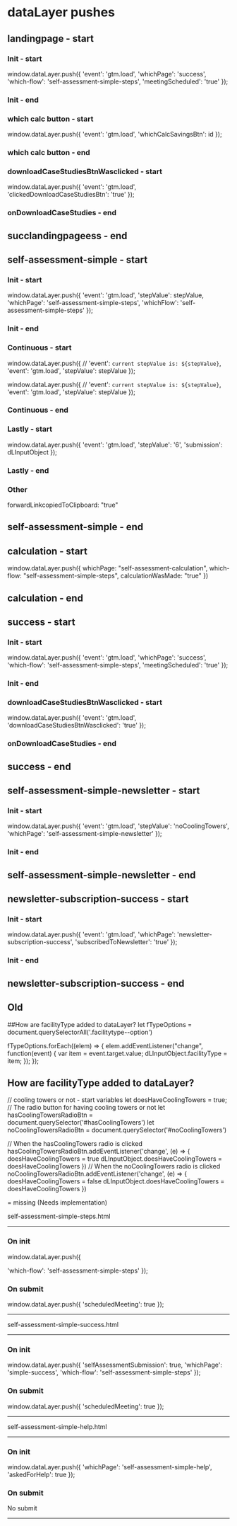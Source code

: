 # dataLayer pushes


## landingpage - start

### Init - start
window.dataLayer.push({
  'event': 'gtm.load',
  'whichPage': 'success',
  'which-flow': 'self-assessment-simple-steps',
  'meetingScheduled': 'true'
});
### Init - end

### which calc button - start
window.dataLayer.push({
  'event': 'gtm.load',
  'whichCalcSavingsBtn': id
});
### which calc button - end

### downloadCaseStudiesBtnWasclicked - start
window.dataLayer.push({
  'event': 'gtm.load',
  'clickedDownloadCaseStudiesBtn': 'true'
});
### onDownloadCaseStudies - end

## succlandingpageess - end





## self-assessment-simple - start

### Init - start
window.dataLayer.push({
  'event': 'gtm.load',
  'stepValue': stepValue,
  'whichPage': 'self-assessment-simple-steps',
  'whichFlow': 'self-assessment-simple-steps'
});
### Init - end


### Continuous - start
<!-- Move forward -->
window.dataLayer.push({
  // 'event': `current stepValue is: ${stepValue}`,
  'event': 'gtm.load',
  'stepValue': stepValue
});

<!-- Move backward -->
window.dataLayer.push({
  // 'event': `current stepValue is: ${stepValue}`,
  'event': 'gtm.load',
  'stepValue': stepValue
});
### Continuous - end


### Lastly - start 
<!-- if stepValue === 5 and if progress button is clicked -->
window.dataLayer.push({
  'event': 'gtm.load',
  'stepValue': '6',
  'submission': dLInputObject
});
### Lastly - end 

### Other
forwardLinkcopiedToClipboard: "true"

## self-assessment-simple - end




## calculation - start
window.dataLayer.push({
  whichPage: "self-assessment-calculation",
  which-flow: "self-assessment-simple-steps",
  calculationWasMade: "true"
})
## calculation - end




## success - start

### Init - start
window.dataLayer.push({
  'event': 'gtm.load',
  'whichPage': 'success',
  'which-flow': 'self-assessment-simple-steps',
  'meetingScheduled': 'true'
});
### Init - end

### downloadCaseStudiesBtnWasclicked - start
window.dataLayer.push({
  'event': 'gtm.load',
  'downloadCaseStudiesBtnWasclicked': 'true'
});
### onDownloadCaseStudies - end

## success - end











## self-assessment-simple-newsletter - start

### Init - start
window.dataLayer.push({
  'event': 'gtm.load',
  'stepValue': 'noCoolingTowers',
  'whichPage': 'self-assessment-simple-newsletter'
});
### Init - end

## self-assessment-simple-newsletter - end




## newsletter-subscription-success - start

### Init - start
window.dataLayer.push({
  'event': 'gtm.load',
  'whichPage': 'newsletter-subscription-success',
  'subscribedToNewsletter': 'true'
});
### Init - end

## newsletter-subscription-success - end












## Old
##How are facilityType added to dataLayer?
let fTypeOptions = document.querySelectorAll('.facilitytype--option')

<!-- line 239 -->
fTypeOptions.forEach((elem) => {
    elem.addEventListener("change", function(event) {
      var item = event.target.value;
      dLInputObject.facilityType = item; 
    });
  });

## How are facilityType added to dataLayer?
// cooling towers or not - start variables
let doesHaveCoolingTowers = true;
// The radio button for having cooling towers or not
let hasCoolingTowersRadioBtn = document.querySelector('#hasCoolingTowers')
let noCoolingTowersRadioBtn = document.querySelector('#noCoolingTowers')

// When the hasCoolingTowers radio is clicked
hasCoolingTowersRadioBtn.addEventListener('change', (e) => {
  doesHaveCoolingTowers = true
  dLInputObject.doesHaveCoolingTowers = doesHaveCoolingTowers
})
// When the noCoolingTowers radio is clicked
noCoolingTowersRadioBtn.addEventListener('change', (e) => {
  doesHaveCoolingTowers = false
  dLInputObject.doesHaveCoolingTowers = doesHaveCoolingTowers
})



<!--  --> = missing (Needs implementation)

self-assessment-simple-steps.html
- - - - - - - - - - - - - - - - - -
### On init
window.dataLayer.push({
  <!-- 'whichPage': 'self-assessment-simple-steps', -->
  'which-flow': 'self-assessment-simple-steps'
});

### On submit
window.dataLayer.push({
  'scheduledMeeting': true
});
- - - - - - - - - - - - - - - - - -



self-assessment-simple-success.html
- - - - - - - - - - - - - - - - - -
### On init
window.dataLayer.push({
  'selfAssessmentSubmission': true,
  'whichPage': 'simple-success',
  'which-flow': 'self-assessment-simple-steps'
});

### On submit
window.dataLayer.push({
  'scheduledMeeting': true
});
- - - - - - - - - - - - - - - - - -




self-assessment-simple-help.html
- - - - - - - - - - - - - - - - - -
### On init
 window.dataLayer.push({
  'whichPage': 'self-assessment-simple-help',
  'askedForHelp': true
});

### On submit
No submit
- - - - - - - - - - - - - - - - - -